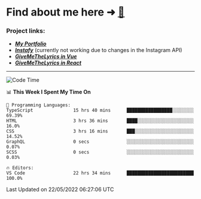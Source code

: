 # Find about me here ➜ [🧑](https://pauabella.dev)

### Project links:
- ***[My Portfolio](https://pauabella.dev)***
- ***[Instafy](https://instafy.me)*** (currently not working due to changes in the Instagram API)
- ***[GiveMeTheLyrics in Vue](https://lyrics.pauabella.dev)***
- ***[GiveMeTheLyrics in React](https://pauabella.dev/GiveMeTheLyrics)***

---
<!--START_SECTION:waka-->
![Code Time](http://img.shields.io/badge/Code%20Time-1%2C077%20hrs%206%20mins-blue)

📊 **This Week I Spent My Time On** 

```text
💬 Programming Languages: 
TypeScript               15 hrs 40 mins      █████████████████░░░░░░░░   69.39% 
HTML                     3 hrs 36 mins       ████░░░░░░░░░░░░░░░░░░░░░   16.0% 
CSS                      3 hrs 16 mins       ███░░░░░░░░░░░░░░░░░░░░░░   14.52% 
GraphQL                  0 secs              ░░░░░░░░░░░░░░░░░░░░░░░░░   0.07% 
SCSS                     0 secs              ░░░░░░░░░░░░░░░░░░░░░░░░░   0.03%

🔥 Editors: 
VS Code                  22 hrs 34 mins      █████████████████████████   100.0%

```


 Last Updated on 22/05/2022 06:27:06 UTC
<!--END_SECTION:waka-->
